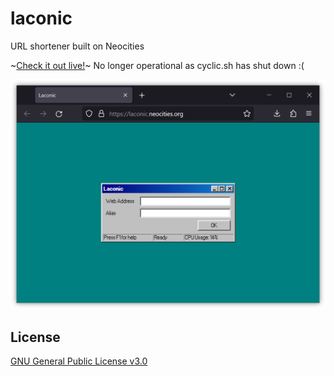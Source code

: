# laconic

URL shortener built on Neocities

~[Check it out live!](https://laconic.neocities.org)~ No longer operational as cyclic.sh has shut down :(

![Screenshot of the website](.github/screenshot.png)

## License

[GNU General Public License v3.0](LICENSE)
